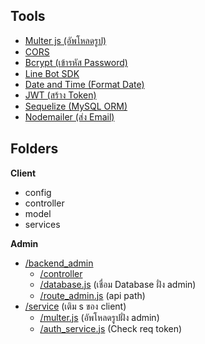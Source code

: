## Tools
- [Multer js (อัพโหลดรูป)](https://www.npmjs.com/package/multer)
- [CORS](https://www.npmjs.com/package/cors)
- [Bcrypt (เข้ารหัส Password)](https://www.npmjs.com/package/bcrypt)
- [Line Bot SDK](https://github.com/line/line-bot-sdk-nodejs)
- [Date and Time (Format Date)](https://www.npmjs.com/package/date-and-time)
- [JWT (สร้าง Token)](https://www.npmjs.com/package/jsonwebtoken)
- [Sequelize (MySQL ORM)](https://sequelize.org/)
- [Nodemailer (ส่ง Email)](https://nodemailer.com/about/)

## Folders
**Client**
- config 
- controller 
- model
- services

**Admin**
- [/backend_admin](https://github.com/parnuphun/DeltaProperty_Backend/tree/main/backend_admin)
  - [/controller](https://github.com/parnuphun/DeltaProperty_Backend/tree/main/backend_admin/controller)
  - [/database.js](https://github.com/parnuphun/DeltaProperty_Backend/blob/main/backend_admin/database.js) (เชื่อม Database ฝั่ง admin)
  - [/route_admin.js](https://github.com/parnuphun/DeltaProperty_Backend/blob/main/backend_admin/route_admin.js) (api path)
- [/service](https://github.com/parnuphun/DeltaProperty_Backend/tree/main/service) (เติม s ของ client)
  - [/multer.js](https://github.com/parnuphun/DeltaProperty_Backend/blob/main/service/multer.js) (อัพโหลดรูปฝั่ง admin)
  - [/auth_service.js](https://github.com/parnuphun/DeltaProperty_Backend/blob/main/service/auth_service.js) (Check req token)
